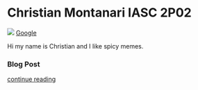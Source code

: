 # Christian Montanari IASC 2P02

![](images/tech.jpg)
[Google](https://www.google.ca/webhp?hl=en&sa=X&ved=0ahUKEwiLxJjJmtvRAhUh3IMKHQ9ZBWYQPAgD)

Hi my name is Christian and I like spicy memes.

### Blog Post

[continue reading](blog)
